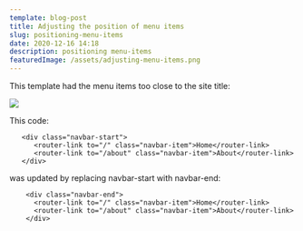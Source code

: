 ```yaml
---
template: blog-post
title: Adjusting the position of menu items
slug: positioning-menu-items
date: 2020-12-16 14:18
description: positioning menu-items
featuredImage: /assets/adjusting-menu-items.png
---
```

This template had the menu items too close to the site title:

![](/assets/header-start.png)

This code:

```
   <div class="navbar-start">
      <router-link to="/" class="navbar-item">Home</router-link>
      <router-link to="/about" class="navbar-item">About</router-link>
   </div>
```

was updated by replacing navbar-start with navbar-end:

```
    <div class="navbar-end">
      <router-link to="/" class="navbar-item">Home</router-link>
      <router-link to="/about" class="navbar-item">About</router-link>
    </div>
```